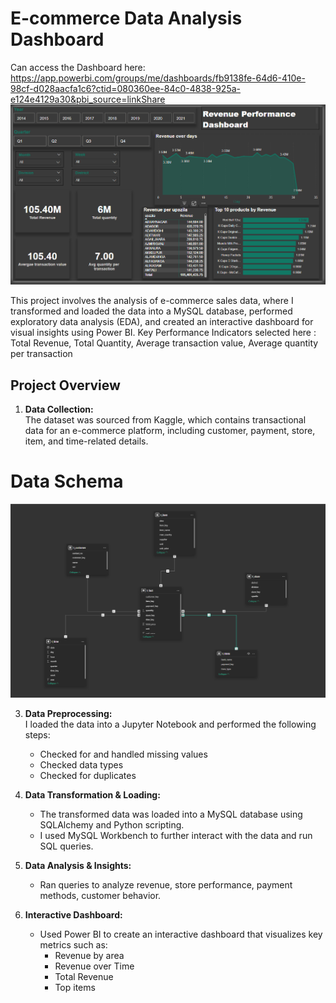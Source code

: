 # E-commerce Data Analysis Dashboard
Can access the Dashboard here:
https://app.powerbi.com/groups/me/dashboards/fb9138fe-64d6-410e-98cf-d028aacfa1c6?ctid=080360ee-84c0-4838-925a-e124e4129a30&pbi_source=linkShare
![Dashboard Look](./Dashboard_look.png)

This project involves the analysis of e-commerce sales data, where I transformed and loaded the data into a MySQL database, performed exploratory data analysis (EDA), and created an interactive dashboard for visual insights using Power BI. 
Key Performance Indicators selected here : Total Revenue, Total Quantity, Average transaction value, Average quantity per transaction

## Project Overview

1. **Data Collection:**  
   The dataset was sourced from Kaggle, which contains transactional data for an e-commerce platform, including customer, payment, store, item, and time-related details.
# **Data Schema**
![Data Schema](./Data_schema.png)

3. **Data Preprocessing:**  
   I loaded the data into a Jupyter Notebook and performed the following steps:
   - Checked for and handled missing values
   - Checked data types
   - Checked for duplicates 

4. **Data Transformation & Loading:**
   - The transformed data was loaded into a MySQL database using SQLAlchemy and Python scripting.
   - I used MySQL Workbench to further interact with the data and run SQL queries.

5. **Data Analysis & Insights:**
   - Ran queries to analyze revenue, store performance, payment methods, customer behavior.

6. **Interactive Dashboard:**
   - Used Power BI to create an interactive dashboard that visualizes key metrics such as:
     - Revenue by area
     - Revenue over Time
     - Total Revenue
     - Top items

  
